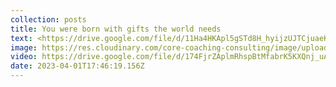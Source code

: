 ```yaml
---
collection: posts
title: You were born with gifts the world needs
text: <https://drive.google.com/file/d/11Ha4HKApl5gSTd8H_hyijzUJTCjuaeKr/view?usp=share_link>
image: https://res.cloudinary.com/core-coaching-consulting/image/upload/v1680373144/Screen_Shot_2023-04-01_at_2.17.40_PM_nay5bu.png
video: https://drive.google.com/file/d/174FjrZAplmRhspBtMfabrK5KXQnj_uAh/view?usp=share_link
date: 2023-04-01T17:46:19.156Z
---
```

